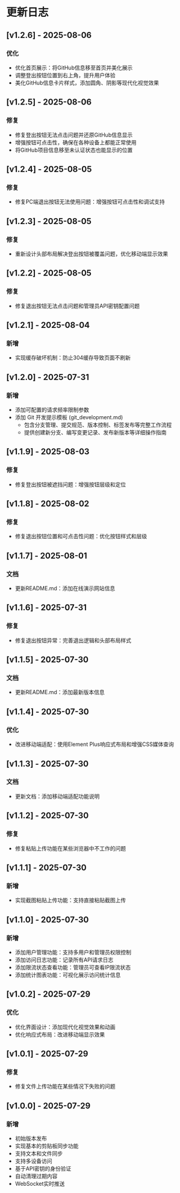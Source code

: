 # 更新日志

## [v1.2.6] - 2025-08-06

### 优化

- 优化首页展示：将GitHub信息移至首页并美化展示
- 调整登出按钮位置到右上角，提升用户体验
- 美化GitHub信息卡片样式，添加圆角、阴影等现代化视觉效果

## [v1.2.5] - 2025-08-06

### 修复

- 修复登出按钮无法点击问题并还原GitHub信息显示
- 增强按钮可点击性，确保在各种设备上都能正常使用
- 将GitHub项目信息移至未认证状态也能显示的位置

## [v1.2.4] - 2025-08-05

### 修复

- 修复PC端退出按钮无法使用问题：增强按钮可点击性和调试支持

## [v1.2.3] - 2025-08-05

### 修复

- 重新设计头部布局解决登出按钮被覆盖问题，优化移动端显示效果

## [v1.2.2] - 2025-08-05

### 修复

- 修复退出按钮无法点击问题和管理员API密钥配置问题

## [v1.2.1] - 2025-08-04

### 新增

- 实现缓存破坏机制：防止304缓存导致页面不刷新

## [v1.2.0] - 2025-07-31

### 新增

- 添加可配置的请求频率限制参数
- 添加 Git 开发提示模板 (git_development.md)
  - 包含分支管理、提交规范、版本控制、标签发布等完整工作流程
  - 提供创建新分支、编写变更记录、发布新版本等详细操作指南

## [v1.1.9] - 2025-08-03

### 修复

- 修复登出按钮被遮挡问题：增强按钮层级和定位

## [v1.1.8] - 2025-08-02

### 修复

- 修复退出按钮位置和可点击性问题：优化按钮样式和层级

## [v1.1.7] - 2025-08-01

### 文档

- 更新README.md：添加在线演示网站信息

## [v1.1.6] - 2025-07-31

### 修复

- 修复退出按钮异常：完善退出逻辑和头部布局样式

## [v1.1.5] - 2025-07-30

### 文档

- 更新README.md：添加最新版本信息

## [v1.1.4] - 2025-07-30

### 优化

- 改进移动端适配：使用Element Plus响应式布局和增强CSS媒体查询

## [v1.1.3] - 2025-07-30

### 文档

- 更新文档：添加移动端适配功能说明

## [v1.1.2] - 2025-07-30

### 修复

- 修复粘贴上传功能在某些浏览器中不工作的问题

## [v1.1.1] - 2025-07-30

### 新增

- 实现截图粘贴上传功能：支持直接粘贴截图上传

## [v1.1.0] - 2025-07-30

### 新增

- 添加用户管理功能：支持多用户和管理员权限控制
- 添加访问日志功能：记录所有API请求日志
- 添加限流状态查看功能：管理员可查看IP限流状态
- 添加统计图表功能：可视化展示访问统计信息

## [v1.0.2] - 2025-07-29

### 优化

- 优化界面设计：添加现代化视觉效果和动画
- 优化响应式布局：改进移动端显示效果

## [v1.0.1] - 2025-07-29

### 修复

- 修复文件上传功能在某些情况下失败的问题

## [v1.0.0] - 2025-07-29

### 新增

- 初始版本发布
- 实现基本的剪贴板同步功能
- 支持文本和文件同步
- 支持多设备访问
- 基于API密钥的身份验证
- 自动清理过期内容
- WebSocket实时推送